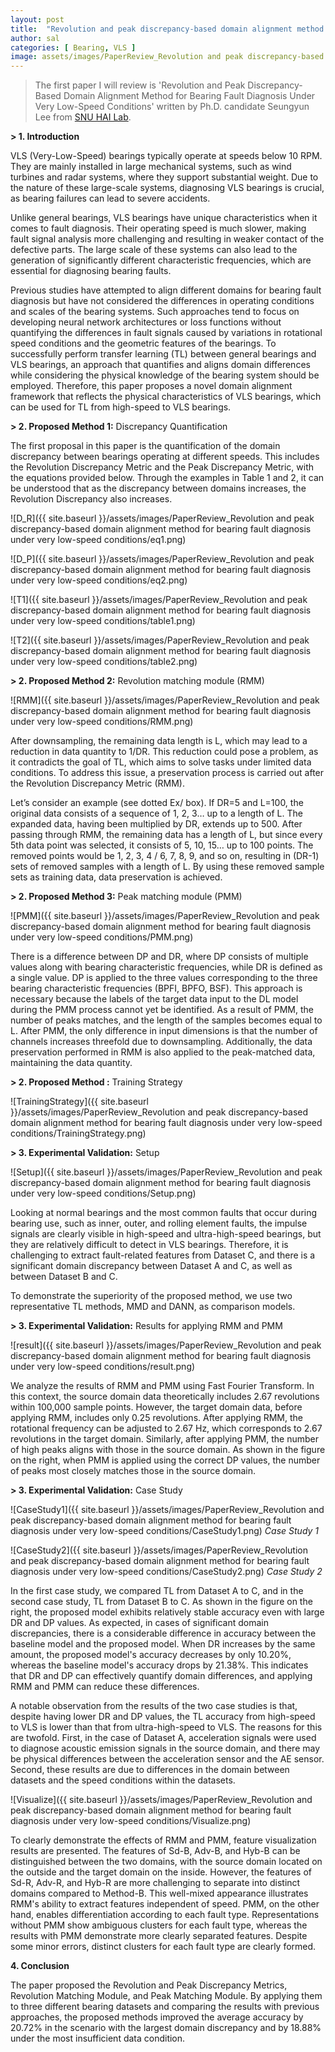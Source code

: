 ```yaml
---
layout: post
title:  "Revolution and peak discrepancy-based domain alignment method for bearing fault diagnosis under very low-speed conditions"
author: sal
categories: [ Bearing, VLS ]
image: assets/images/PaperReview_Revolution and peak discrepancy-based domain alignment method for bearing fault diagnosis under very low-speed conditions/VLS.jpg
---
```


> The first paper I will review is 'Revolution and Peak Discrepancy-Based Domain Alignment Method for Bearing Fault Diagnosis Under Very Low-Speed Conditions' written by Ph.D. candidate Seungyun Lee from [SNU HAI Lab][SNU-HAI-LAB].

**> 1. Introduction**

VLS (Very-Low-Speed) bearings typically operate at speeds below 10 RPM. They are mainly installed in large mechanical systems, such as wind turbines and radar systems, where they support substantial weight. Due to the nature of these large-scale systems, diagnosing VLS bearings is crucial, as bearing failures can lead to severe accidents.

Unlike general bearings, VLS bearings have unique characteristics when it comes to fault diagnosis. Their operating speed is much slower, making fault signal analysis more challenging and resulting in weaker contact of the defective parts. The large scale of these systems can also lead to the generation of significantly different characteristic frequencies, which are essential for diagnosing bearing faults.

Previous studies have attempted to align different domains for bearing fault diagnosis but have not considered the differences in operating conditions and scales of the bearing systems. Such approaches tend to focus on developing neural network architectures or loss functions without quantifying the differences in fault signals caused by variations in rotational speed conditions and the geometric features of the bearings. To successfully perform transfer learning (TL) between general bearings and VLS bearings, an approach that quantifies and aligns domain differences while considering the physical knowledge of the bearing system should be employed. Therefore, this paper proposes a novel domain alignment framework that reflects the physical characteristics of VLS bearings, which can be used for TL from high-speed to VLS bearings.

**> 2. Proposed Method 1:**
Discrepancy Quantification

The first proposal in this paper is the quantification of the domain discrepancy between bearings operating at different speeds. This includes the Revolution Discrepancy Metric and the Peak Discrepancy Metric, with the equations provided below. Through the examples in Table 1 and 2, it can be understood that as the discrepancy between domains increases, the Revolution Discrepancy also increases.

![D_R]({{ site.baseurl }}/assets/images/PaperReview_Revolution and peak discrepancy-based domain alignment method for bearing fault diagnosis under very low-speed conditions/eq1.png)

![D_P]({{ site.baseurl }}/assets/images/PaperReview_Revolution and peak discrepancy-based domain alignment method for bearing fault diagnosis under very low-speed conditions/eq2.png)

![T1]({{ site.baseurl }}/assets/images/PaperReview_Revolution and peak discrepancy-based domain alignment method for bearing fault diagnosis under very low-speed conditions/table1.png)

![T2]({{ site.baseurl }}/assets/images/PaperReview_Revolution and peak discrepancy-based domain alignment method for bearing fault diagnosis under very low-speed conditions/table2.png)

**> 2. Proposed Method 2:**
Revolution matching module (RMM)

![RMM]({{ site.baseurl }}/assets/images/PaperReview_Revolution and peak discrepancy-based domain alignment method for bearing fault diagnosis under very low-speed conditions/RMM.png)

After downsampling, the remaining data length is L, which may lead to a reduction in data quantity to 1/DR. This reduction could pose a problem, as it contradicts the goal of TL, which aims to solve tasks under limited data conditions. To address this issue, a preservation process is carried out after the Revolution Discrepancy Metric (RMM).

Let’s consider an example (see dotted Ex/ box). If DR=5 and L=100, the original data consists of a sequence of 1, 2, 3… up to a length of L. The expanded data, having been multiplied by DR, extends up to 500. After passing through RMM, the remaining data has a length of L, but since every 5th data point was selected, it consists of 5, 10, 15… up to 100 points. The removed points would be 1, 2, 3, 4 / 6, 7, 8, 9, and so on, resulting in (DR-1) sets of removed samples with a length of L. By using these removed sample sets as training data, data preservation is achieved.

**> 2. Proposed Method 3:**
Peak matching module (PMM)

![PMM]({{ site.baseurl }}/assets/images/PaperReview_Revolution and peak discrepancy-based domain alignment method for bearing fault diagnosis under very low-speed conditions/PMM.png)

There is a difference between DP and DR, where DP consists of multiple values along with bearing characteristic frequencies, while DR is defined as a single value. DP is applied to the three values corresponding to the three bearing characteristic frequencies (BPFI, BPFO, BSF). This approach is necessary because the labels of the target data input to the DL model during the PMM process cannot yet be identified. As a result of PMM, the number of peaks matches, and the length of the samples becomes equal to L. After PMM, the only difference in input dimensions is that the number of channels increases threefold due to downsampling. Additionally, the data preservation performed in RMM is also applied to the peak-matched data, maintaining the data quantity.

**> 2. Proposed Method :**
Training Strategy

![TrainingStrategy]({{ site.baseurl }}/assets/images/PaperReview_Revolution and peak discrepancy-based domain alignment method for bearing fault diagnosis under very low-speed conditions/TrainingStrategy.png)

**> 3. Experimental Validation:**
Setup

![Setup]({{ site.baseurl }}/assets/images/PaperReview_Revolution and peak discrepancy-based domain alignment method for bearing fault diagnosis under very low-speed conditions/Setup.png)

Looking at normal bearings and the most common faults that occur during bearing use, such as inner, outer, and rolling element faults, the impulse signals are clearly visible in high-speed and ultra-high-speed bearings, but they are relatively difficult to detect in VLS bearings. Therefore, it is challenging to extract fault-related features from Dataset C, and there is a significant domain discrepancy between Dataset A and C, as well as between Dataset B and C.

To demonstrate the superiority of the proposed method, we use two representative TL methods, MMD and DANN, as comparison models.

**> 3. Experimental Validation:**
Results for applying RMM and PMM

![result]({{ site.baseurl }}/assets/images/PaperReview_Revolution and peak discrepancy-based domain alignment method for bearing fault diagnosis under very low-speed conditions/result.png)

We analyze the results of RMM and PMM using Fast Fourier Transform. In this context, the source domain data theoretically includes 2.67 revolutions within 100,000 sample points. However, the target domain data, before applying RMM, includes only 0.25 revolutions. After applying RMM, the rotational frequency can be adjusted to 2.67 Hz, which corresponds to 2.67 revolutions in the target domain. Similarly, after applying PMM, the number of high peaks aligns with those in the source domain. As shown in the figure on the right, when PMM is applied using the correct DP values, the number of peaks most closely matches those in the source domain.

**> 3. Experimental Validation:**
Case Study

![CaseStudy1]({{ site.baseurl }}/assets/images/PaperReview_Revolution and peak discrepancy-based domain alignment method for bearing fault diagnosis under very low-speed conditions/CaseStudy1.png)
*Case Study 1*

![CaseStudy2]({{ site.baseurl }}/assets/images/PaperReview_Revolution and peak discrepancy-based domain alignment method for bearing fault diagnosis under very low-speed conditions/CaseStudy2.png)
*Case Study 2*


In the first case study, we compared TL from Dataset A to C, and in the second case study, TL from Dataset B to C. As shown in the figure on the right, the proposed model exhibits relatively stable accuracy even with large DR and DP values. As expected, in cases of significant domain discrepancies, there is a considerable difference in accuracy between the baseline model and the proposed model. When DR increases by the same amount, the proposed model's accuracy decreases by only 10.20%, whereas the baseline model's accuracy drops by 21.38%. This indicates that DR and DP can effectively quantify domain differences, and applying RMM and PMM can reduce these differences.

A notable observation from the results of the two case studies is that, despite having lower DR and DP values, the TL accuracy from high-speed to VLS is lower than that from ultra-high-speed to VLS. The reasons for this are twofold. First, in the case of Dataset A, acceleration signals were used to diagnose acoustic emission signals in the source domain, and there may be physical differences between the acceleration sensor and the AE sensor. Second, these results are due to differences in the domain between datasets and the speed conditions within the datasets.

![Visualize]({{ site.baseurl }}/assets/images/PaperReview_Revolution and peak discrepancy-based domain alignment method for bearing fault diagnosis under very low-speed conditions/Visualize.png)

To clearly demonstrate the effects of RMM and PMM, feature visualization results are presented. The features of Sd-B, Adv-B, and Hyb-B can be distinguished between the two domains, with the source domain located on the outside and the target domain on the inside. However, the features of Sd-R, Adv-R, and Hyb-R are more challenging to separate into distinct domains compared to Method-B. This well-mixed appearance illustrates RMM's ability to extract features independent of speed. PMM, on the other hand, enables differentiation according to each fault type. Representations without PMM show ambiguous clusters for each fault type, whereas the results with PMM demonstrate more clearly separated features. Despite some minor errors, distinct clusters for each fault type are clearly formed.

**4. Conclusion**

The paper proposed the Revolution and Peak Discrepancy Metrics, Revolution Matching Module, and Peak Matching Module. By applying them to three different bearing datasets and comparing the results with previous approaches, the proposed methods improved the average accuracy by 20.72% in the scenario with the largest domain discrepancy and by 18.88% under the most insufficient data condition.

[SNU-HAI-LAB]: https://hai.snu.ac.kr

